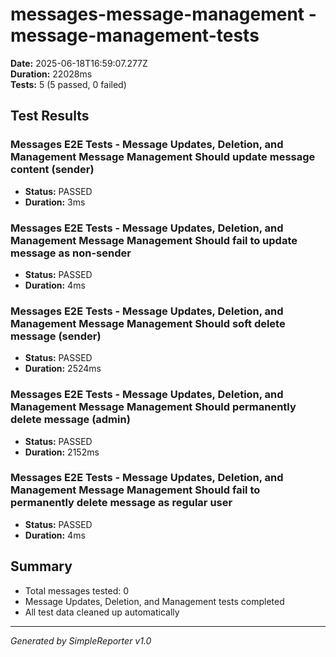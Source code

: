 # messages-message-management - message-management-tests

**Date:** 2025-06-18T16:59:07.277Z  
**Duration:** 22028ms  
**Tests:** 5 (5 passed, 0 failed)

## Test Results


### Messages E2E Tests - Message Updates, Deletion, and Management Message Management Should update message content (sender)
- **Status:** PASSED
- **Duration:** 3ms



### Messages E2E Tests - Message Updates, Deletion, and Management Message Management Should fail to update message as non-sender
- **Status:** PASSED
- **Duration:** 4ms



### Messages E2E Tests - Message Updates, Deletion, and Management Message Management Should soft delete message (sender)
- **Status:** PASSED
- **Duration:** 2524ms



### Messages E2E Tests - Message Updates, Deletion, and Management Message Management Should permanently delete message (admin)
- **Status:** PASSED
- **Duration:** 2152ms



### Messages E2E Tests - Message Updates, Deletion, and Management Message Management Should fail to permanently delete message as regular user
- **Status:** PASSED
- **Duration:** 4ms



## Summary

- Total messages tested: 0
- Message Updates, Deletion, and Management tests completed
- All test data cleaned up automatically

---
*Generated by SimpleReporter v1.0*
